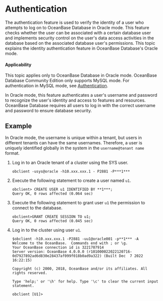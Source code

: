 # Authentication

The authentication feature is used to verify the identity of a user who attempts to log on to OceanBase Database in Oracle mode. This feature checks whether the user can be associated with a certain database user and implements security control on the user's data access activities in the database based on the associated database user's permissions. This topic explains the identity authentication feature in OceanBase Database's Oracle mode. 

<main id="notice" >
   <h4>Applicability</h4>
   <p>This topic applies only to OceanBase Database in Oracle mode. OceanBase Database Community Edition only supports MySQL mode. For authentication in MySQL mode, see <a href="../1.identification-and-authentication-of-mysql-mode/1.identification-of-mysql-mode.md">Authentication</a>. </p>
</main>

In Oracle mode, this feature authenticates a user's username and password to recognize the user's identity and access to features and resources. OceanBase Database requires all users to log in with the correct username and password to ensure database security. 

## Example

In Oracle mode, the username is unique within a tenant, but users in different tenants can have the same usernames. Therefore, a user is uniquely identified globally in the system in the `username@tenant name` format. 

1. Log in to an Oracle tenant of a cluster using the SYS user. 

   ```shell
   obclient -usys@oracle -h10.xxx.xxx.1 - P2881 -P***1***
   ```

2. Execute the following statement to create a user named `u1`. 

   ```shell
   obclient> CREATE USER u1 IDENTIFIED BY **1***;
   Query OK, 0 rows affected (0.064 sec)
   ```

3. Execute the following statement to grant user `u1` the permission to connect to the database. 

   ```shell
   obclient>GRANT CREATE SESSION TO u1;
   Query OK, 0 rows affected (0.045 sec)
   ```

4. Log in to the cluster using user `u1`. 

   ```shell
   $obclient -h10.xxx.xxx.1 -P2881 -uu1@oracle001 -p**1*** -A
   Welcome to the OceanBase.  Commands end with ; or \g.
   Your OceanBase connection id is 3221707914
   Server version: OceanBase 4.0.0.0 (r101000022022120716-0d7927892ad6d830e28437af099f018b0ad9a322) (Built Dec  7 2022 16:22:15)
   
   Copyright (c) 2000, 2018, OceanBase and/or its affiliates. All rights reserved.
   
   Type 'help;' or '\h' for help. Type '\c' to clear the current input statement.
   
   obclient [U1]>
   ```
